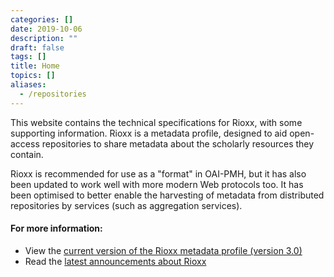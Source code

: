 ```yaml
---
categories: []
date: 2019-10-06
description: ""
draft: false
tags: []
title: Home
topics: []
aliases:
  - /repositories
---
```


This website contains the technical specifications for Rioxx, with some supporting information. Rioxx is a metadata profile, designed to aid open-access repositories to share metadata about the scholarly resources they contain.

Rioxx is recommended for use as a "format" in OAI-PMH, but it has also been updated to work well with more modern Web protocols too. It has been optimised to better enable the harvesting of metadata from distributed repositories by services (such as aggregation services).

#### For more information:

- View the [current version of the Rioxx metadata profile (version 3.0)](/profiles/v3-0-final/)
- Read the [latest announcements about Rioxx](/post/)




